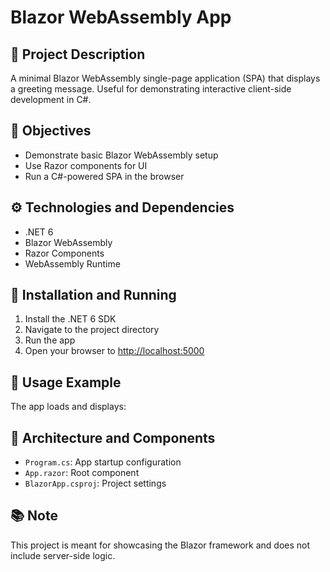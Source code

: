 # Blazor WebAssembly App

## 📌 Project Description
A minimal Blazor WebAssembly single-page application (SPA) that displays a greeting message. Useful for demonstrating interactive client-side development in C#.

## 🎯 Objectives
- Demonstrate basic Blazor WebAssembly setup
- Use Razor components for UI
- Run a C#-powered SPA in the browser

## ⚙️ Technologies and Dependencies
- .NET 6
- Blazor WebAssembly
- Razor Components
- WebAssembly Runtime

## 🚀 Installation and Running
1. Install the .NET 6 SDK
2. Navigate to the project directory
3. Run the app
4. Open your browser to [http://localhost:5000](http://localhost:5000)

## 🧪 Usage Example
The app loads and displays:

## 🧱 Architecture and Components
- `Program.cs`: App startup configuration
- `App.razor`: Root component
- `BlazorApp.csproj`: Project settings

## 📚 Note
This project is meant for showcasing the Blazor framework and does not include server-side logic.
